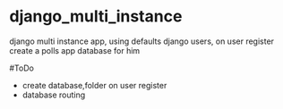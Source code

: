 # django_multi_instance
django multi instance app, using defaults django users, on user register create a polls app database for him

#ToDo
* create database,folder on user register
* database routing

